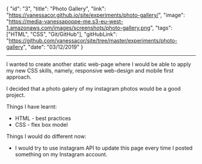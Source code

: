{
"id": "3",
"title": "Photo Gallery",
"link": "https://vanessacor.github.io/site/experiments/photo-gallery/",
"image": "https://media-vanessapoppe-me.s3-eu-west-1.amazonaws.com/images/screenshots/photo-gallery.png",
"tags": ["HTML", "CSS", "Git/GitHub"],
"gitHubLink": "https://github.com/vanessacor/site/tree/master/experiments/photo-gallery",
"date": "03/12/2019"
}

---

I wanted to create another static web-page where I would be able to apply my new CSS skills, namely, responsive web-design and mobile first approach.

I decided that a photo galery of my instagram photos would be a good project.

Things I have learnt:

- HTML - best practices
- CSS - flex box model

Things I would do different now:

- I would try to use instagram API to update this page every time I posted something on my Instagram account.
